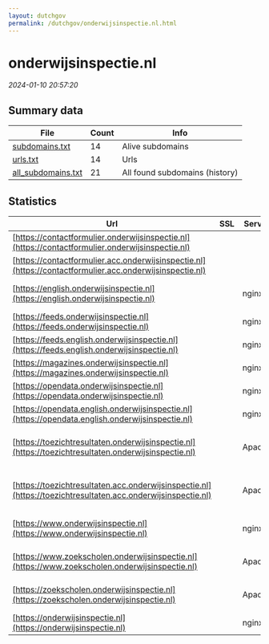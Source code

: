 ```yaml
---
layout: dutchgov
permalink: /dutchgov/onderwijsinspectie.nl.html
---
```



# onderwijsinspectie.nl
*2024-01-10 20:57:20*
## Summary data


| File       | Count | Info |
|------------|-------|------|
|[subdomains.txt](/data/onderwijsinspectie.nl/subdomains.txt)|14|Alive subdomains|
|[urls.txt](/data/onderwijsinspectie.nl/urls.txt)|14|Urls|
|[all_subdomains.txt](/data/onderwijsinspectie.nl/all_subdomains.txt)|21|All found subdomains (history)|


## Statistics


| Url | SSL | Server | Cookie | HSTS | CSP | XFO | XXP | RP | Tech |Title |
|------------|-------|------|------|------|------|------|------|------|------|------|
|[https://contactformulier.onderwijsinspectie.nl](https://contactformulier.onderwijsinspectie.nl)| || |:white_check_mark: | | :white_check_mark: | :white_check_mark: | :white_check_mark: |HSTS|Contactformulier|
|[https://contactformulier.acc.onderwijsinspectie.nl](https://contactformulier.acc.onderwijsinspectie.nl)| || | | | | | :white_check_mark: |HSTS|Contactformulier|
|[https://english.onderwijsinspectie.nl](https://english.onderwijsinspectie.nl)| |nginx| |:white_check_mark: |:warning: | :white_check_mark: | :white_check_mark: | :white_check_mark: |Bloomreach HSTS Nginx|Home | Inspector...|
|[https://feeds.onderwijsinspectie.nl](https://feeds.onderwijsinspectie.nl)| |nginx| |:white_check_mark: | | :white_check_mark: | :white_check_mark: | :white_check_mark: |HSTS Nginx||
|[https://feeds.english.onderwijsinspectie.nl](https://feeds.english.onderwijsinspectie.nl)| |nginx| |:white_check_mark: | | :white_check_mark: | :white_check_mark: | :white_check_mark: |HSTS Nginx||
|[https://magazines.onderwijsinspectie.nl](https://magazines.onderwijsinspectie.nl)| |nginx| |:white_check_mark: |:warning: | :white_check_mark: | :white_check_mark: | :white_check_mark: |HSTS Nginx||
|[https://opendata.onderwijsinspectie.nl](https://opendata.onderwijsinspectie.nl)| |nginx| |:white_check_mark: | | :white_check_mark: | :white_check_mark: | :white_check_mark: |HSTS Nginx||
|[https://opendata.english.onderwijsinspectie.nl](https://opendata.english.onderwijsinspectie.nl)| |nginx| |:white_check_mark: | | :white_check_mark: | :white_check_mark: | :white_check_mark: |HSTS Nginx||
|[https://toezichtresultaten.onderwijsinspectie.nl](https://toezichtresultaten.onderwijsinspectie.nl)| |Apache| | | | | | :white_check_mark: |Apache HTTP Server HSTS|Toezichtresultat...|
|[https://toezichtresultaten.acc.onderwijsinspectie.nl](https://toezichtresultaten.acc.onderwijsinspectie.nl)| |Apache| | | | | | :white_check_mark: |Apache HTTP Server HSTS|Toezichtresultat...|
|[https://www.onderwijsinspectie.nl](https://www.onderwijsinspectie.nl)| |nginx| |:white_check_mark: |:warning: | :white_check_mark: | :white_check_mark: | :white_check_mark: |Bloomreach HSTS Nginx|Inspectie van he...|
|[https://www.zoekscholen.onderwijsinspectie.nl](https://www.zoekscholen.onderwijsinspectie.nl)| |Apache| | | | | | :white_check_mark: |Apache HTTP Server|301 Moved Perman...|
|[https://zoekscholen.onderwijsinspectie.nl](https://zoekscholen.onderwijsinspectie.nl)| |Apache| | | | | | :white_check_mark: |Apache HTTP Server|301 Moved Perman...|
|[https://onderwijsinspectie.nl](https://onderwijsinspectie.nl)| |nginx| |:white_check_mark: |:warning: | :white_check_mark: | :white_check_mark: | :white_check_mark: |HSTS Nginx|301 Moved Perman...|